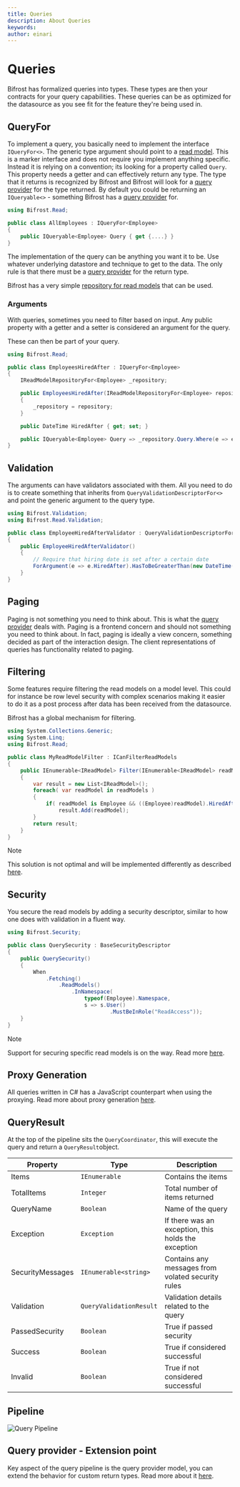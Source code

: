 ```yaml
---
title: Queries
description: About Queries
keywords: 
author: einari
---
```

# Queries

Bifrost has formalized queries into types. These types are then your contracts
for your query capabilities. These queries can be as optimized for the
datasource as you see fit for the feature they're being used in.

## QueryFor

To implement a query, you basically need to implement the interface `IQueryFor<>`.
The generic type argument should point to a [read model](read_model.md).
This is a marker interface and does not require you implement anything specific.
Instead it is relying on a convention; its looking for a property called `Query`.
This property needs a getter and can effectively return any type. The type that it
returns is recognized by Bifrost and Bifrost will look for a [query provider](query_providers.md)
for the type returned. By default you could be returning an `IQueryable<>` - something
Bifrost has a [query provider](query_providers.md) for.


```csharp
using Bifrost.Read;

public class AllEmployees : IQueryFor<Employee>
{
    public IQueryable<Employee> Query { get {....} }
}
```

The implementation of the query can be anything you want it to be. Use whatever
underlying datastore and technique to get to the data. The only rule is that there
must be a [query provider](../../Extending/Read/query_providers.md) for the return type.

Bifrost has a very simple [repository for read models](read_model_repository.md) that
can be used.

### Arguments

With queries, sometimes you need to filter based on input. Any public property with
a getter and a setter is considered an argument for the query.

These can then be part of your query.

```csharp
using Bifrost.Read;

public class EmployeesHiredAfter : IQueryFor<Employee>
{
    IReadModelRepositoryFor<Employee> _repository;

    public EmployeesHiredAfter(IReadModelRepositoryFor<Employee> repository)
    {
        _repository = repository;
    }

    public DateTime HiredAfter { get; set; }

    public IQueryable<Employee> Query => _repository.Query.Where(e => e.HiredDate >= HiredAfter);
}
```


## Validation

The arguments can have validators associated with them. All you need to do is to create something
that inherits from `QueryValidationDescriptorFor<>` and point the generic argument to the
query type.

```csharp
using Bifrost.Validation;
using Bifrost.Read.Validation;

public class EmployeeHiredAfterValidator : QueryValidationDescriptorFor<EmployeesHiredAfter>
{
    public EmployeeHiredAfterValidator()
    {
        // Require that hiring date is set after a certain date
        ForArgument(e => e.HiredAfter).HasToBeGreaterThan(new DateTime(1985,1,1));
    }
}
```

## Paging

Paging is not something you need to think about. This is what the [query provider](query_provider.md)
deals with. Paging is a frontend concern and should not something you need to think about.
In fact, paging is ideally a view concern, something decided as part of the interaction design.
The client representations of queries has functionality related to paging.

## Filtering

Some features require filtering the read models on a model level. This could for instance be
row level security with complex scenarios making it easier to do it as a post process after
data has been received from the datasource.

Bifrost has a global mechanism for filtering.

```csharp
using System.Collections.Generic;
using System.Linq;
using Bifrost.Read;

public class MyReadModelFilter : ICanFilterReadModels
{
    public IEnumerable<IReadModel> Filter(IEnumerable<IReadModel> readModels)
    {
        var result = new List<IReadModel>();
        foreach( var readModel in readModels )
        {
            if( readModel is Employee && ((Employee)readModel).HiredAfter > new DateTime(1985,1,1) )
                result.Add(readModel);
        }
        return result;
    }
}
```

> [!Note]
> This solution is not optimal and will be implemented differently as described [here](https://github.com/dolittle/Bifrost/issues/784).

## Security

You secure the read models by adding a security descriptor, similar to how one does with validation in
a fluent way.

```csharp
using Bifrost.Security;

public class QuerySecurity : BaseSecurityDescriptor
{
    public QuerySecurity()
    {
        When
            .Fetching()
                .ReadModels()
                    .InNamespace(
                        typeof(Employee).Namespace,
                        s => s.User()
                                .MustBeInRole("ReadAccess"));
    }
}
```

> [!Note]
> Support for securing specific read models is on the way. Read more [here](https://github.com/dolittle/Bifrost/issues/786).

## Proxy Generation

All queries written in C# has a JavaScript counterpart when using the proxying.
Read more about proxy generation [here](../../Frontend/proxy_generation.md).

## QueryResult

At the top of the pipeline sits the `QueryCoordinator`, this will execute the query and return a
`QueryResult`object.

| Property         | Type                    | Description                                         |
| ---------------- | ----------------------- | --------------------------------------------------- |
| Items            | `IEnumerable`           | Contains the items                                  |
| TotalItems       | `Integer`               | Total number of items returned                      |
| QueryName        | `Boolean`               | Name of the query                                   |
| Exception        | `Exception`             | If there was an exception, this holds the exception |
| SecurityMessages | `IEnumerable<string>`   | Contains any messages from volated security rules   |
| Validation       | `QueryValidationResult` | Validation details related to the query             |
| PassedSecurity   | `Boolean`               | True if passed security                             |
| Success          | `Boolean`               | True if considered successful                       |
| Invalid          | `Boolean`               | True if not considered successful                   |

## Pipeline

![Query Pipeline](Images/query_pipeline.png)

## Query provider - Extension point

Key aspect of the query pipeline is the query provider model, you can extend the behavior for custom return types.
Read more about it [here](../../Extending/Read/query_providers.md).